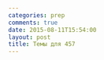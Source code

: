 ```yaml
---
categories: prep
comments: true
date: 2015-08-11T15:54:00
layout: post
title: Темы для 457
---
```


